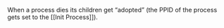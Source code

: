 When a process dies its children get “adopted” (the PPID of the process gets set to the [[Init Process]]).

